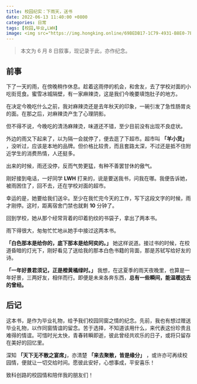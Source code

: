 ```yaml
---
title: 校园纪实：下雨天，送书
date: 2022-06-13 11:40:00 +0800
categories: 日常
tags: [校园,毕业,LWH]
image: <img src="https://img.hongking.online/69BEDB17-1C79-4931-B8E0-7E6152E676A2.jpeg">
---
```

>本文为 6 月 8 日叙事，现记录于此，亦作纪念。
<!-- more -->

## 前事

下了一天的雨，在傍晚稍作休息。趁着这雨停的机会，和舍友，去了学校对面的小吃街觅食。蜜雪冰城隔壁，有一家麻辣烫，这是我们今晚要填饱肚子的地方。

在决定今晚吃什么之前，我对麻辣烫还是去年秋天的印象，一碗引发了急性肠胃炎的面。在那之后，对麻辣烫产生了心理阴影。

但不得不说，今晚吃的清汤麻辣烫，味道还不错，至少目前没有出现不良症状。

外边的雨又下起来了，以为隔一会就停了，便去逛了下超市。超市叫 **「羊小货」** ，没听过，应该是本地的品牌。但价格比较贵，而且套路太深，不过还是抵不住附近学生的消费热情，人还挺多。

出来的时候，雨还没停，反而气势更猛，有种不善罢甘休的傲气。

刚好接到电话，一好同学 **LWH** 打来的，说是要送我书，问我在哪。我便告诉她，被雨困住了，回不去，还在学校对面的超市。

幸运的是，她要给我们送伞。至少在我忙完今天的工作，写下这段文字的时候，雨才刚停。这时，距离宿舍门禁也就剩 **10** 分钟了。

回到学校，她从那个经常背着的印着豹纹的书袋子，拿出了两本书。

雨下得很大，匆匆忙忙地从她手中接过这两本书。

**「白色那本是给你的，底下那本是给阿奕的。」** 她这样说道。接过书的时候，在校道昏暗的灯光下，刚好看见了送给我的那本白色书籍的背面，那是苏轼写给好友的诗。

**「一年好景君须记，正是橙黄橘绿时。」** 我想，在这夏季的雨天夜晚里，也算是一年好景，三两好友，相伴而行。即便是未来各奔东西，**总有一些瞬间，能温暖远去的曾经。** 

## 后记
这本书，是作为毕业礼物，给予我们校园同窗之情的纪念。先前，我也有想过赠送毕业礼物，以作同窗情谊的留念。苦于选择，不知道该用什么，来代表这份珍贵且难得的情谊。可惜时光太快，青春转瞬即逝，彼此曾经共欢乐的日子，或将只留存在美好的回忆里。

深知 **「天下无不散之宴席」**，亦清楚 **「来去聚散，皆是缘分」** ，或许亦可再续校园情，便就让一切交给时间。愿彼此安好，心想事成，平安喜乐！

致科创路的校园情和陪伴我的朋友们！
